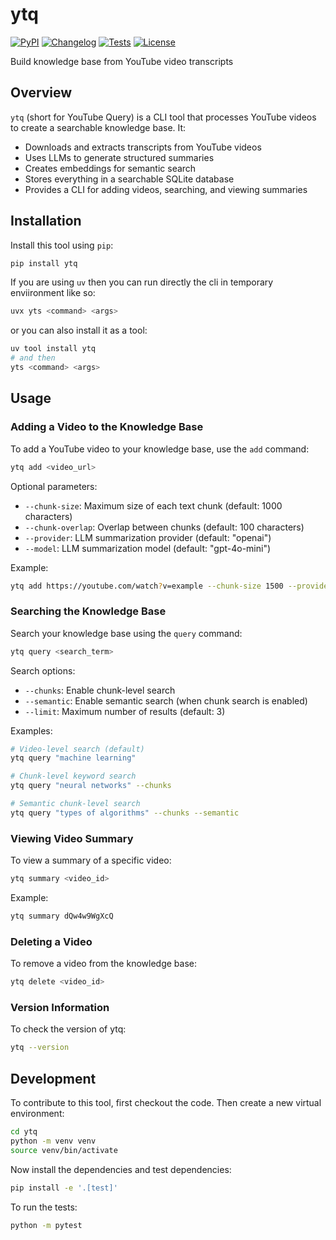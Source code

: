 # ytq

[![PyPI](https://img.shields.io/pypi/v/ytq.svg)](https://pypi.org/project/ytq/)
[![Changelog](https://img.shields.io/github/v/release/lvg77/ytq?include_prereleases&label=changelog)](https://github.com/lvg77/ytq/releases)
[![Tests](https://github.com/lvg77/ytq/actions/workflows/test.yml/badge.svg)](https://github.com/lvg77/ytq/actions/workflows/test.yml)
[![License](https://img.shields.io/badge/license-Apache%202.0-blue.svg)](https://github.com/lvg77/ytq/blob/master/LICENSE)

Build knowledge base from YouTube video transcripts

## Overview

`ytq` (short for YouTube Query) is a CLI tool that processes YouTube videos to create a searchable knowledge base. It:

- Downloads and extracts transcripts from YouTube videos
- Uses LLMs to generate structured summaries
- Creates embeddings for semantic search
- Stores everything in a searchable SQLite database
- Provides a CLI for adding videos, searching, and viewing summaries

## Installation

Install this tool using `pip`:
```bash
pip install ytq
```

If you are using `uv` then you can run directly the cli in temporary enviironment like so:
```bash
uvx yts <command> <args>
```
or you can also install it as a tool:
```bash
uv tool install ytq
# and then
yts <command> <args>
```

## Usage

### Adding a Video to the Knowledge Base

To add a YouTube video to your knowledge base, use the `add` command:

```bash
ytq add <video_url>
```

Optional parameters:
- `--chunk-size`: Maximum size of each text chunk (default: 1000 characters)
- `--chunk-overlap`: Overlap between chunks (default: 100 characters)
- `--provider`: LLM summarization provider (default: "openai")
- `--model`: LLM summarization model (default: "gpt-4o-mini")

Example:
```bash
ytq add https://youtube.com/watch?v=example --chunk-size 1500 --provider anthropic
```

### Searching the Knowledge Base

Search your knowledge base using the `query` command:

```bash
ytq query <search_term>
```

Search options:
- `--chunks`: Enable chunk-level search
- `--semantic`: Enable semantic search (when chunk search is enabled)
- `--limit`: Maximum number of results (default: 3)

Examples:
```bash
# Video-level search (default)
ytq query "machine learning"

# Chunk-level keyword search
ytq query "neural networks" --chunks

# Semantic chunk-level search
ytq query "types of algorithms" --chunks --semantic
```

### Viewing Video Summary

To view a summary of a specific video:

```bash
ytq summary <video_id>
```

Example:
```bash
ytq summary dQw4w9WgXcQ
```

### Deleting a Video

To remove a video from the knowledge base:

```bash
ytq delete <video_id>
```

### Version Information

To check the version of ytq:

```bash
ytq --version
```

## Development

To contribute to this tool, first checkout the code. Then create a new virtual environment:
```bash
cd ytq
python -m venv venv
source venv/bin/activate
```

Now install the dependencies and test dependencies:
```bash
pip install -e '.[test]'
```

To run the tests:
```bash
python -m pytest
```
